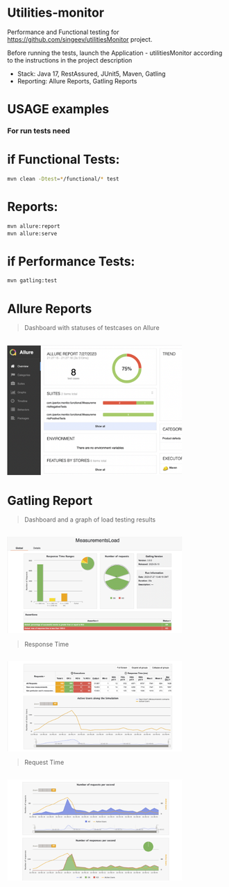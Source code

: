 # Utilities-monitor

Performance and Functional testing for https://github.com/singeev/utilitiesMonitor project.

Before running the tests, launch the Application - utilitiesMonitor according to the instructions in the project description

- Stack: Java 17, RestAssured, JUnit5, Maven, Gatling
- Reporting: Allure Reports, Gatling Reports

# USAGE examples

### For run tests need

# if Functional Tests: 

```bash
mvn clean -Dtest=*/functional/* test
```

# Reports: 

```bash
mvn allure:report
mvn allure:serve
```

# if Performance Tests:

```bash
mvn gatling:test
```

# Allure Reports
> Dashboard with statuses of testcases on Allure
<p  align="left">
<code>
<img width="80%" title="Allure overview" src="images/allure.png">
</code>
</p>

# Gatling Report
> Dashboard and a graph of load testing results
<p  align="left">
<code>
<img width="80%" title="Allure overview" src="images/gatling.png">
</code>
</p>

> Response Time
<p  align="left">
<code>
<img width="80%" title="Allure overview" src="images/gatling1.png">
</code>
</p>

> Request Time 
<p  align="left">
<code>
<img width="80%" title="Allure overview" src="images/gatling2.png">
</code>
</p>






